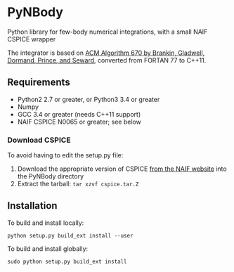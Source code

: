 PyNBody
=======

Python library for few-body numerical integrations, with a small NAIF CSPICE wrapper

The integrator is based on [ACM Algorithm 670 by Brankin, Gladwell, Dormand, Prince, and Seward](http://dl.acm.org/citation.cfm?id=69650), converted from FORTAN 77 to C++11.

## Requirements

* Python2 2.7 or greater, or Python3 3.4 or greater
* Numpy
* GCC 3.4 or greater (needs C++11 support)
* NAIF CSPICE N0065 or greater; see below

### Download CSPICE 

To avoid having to edit the setup.py file:

1. Download the appropriate version of CSPICE [from the NAIF website](http://naif.jpl.nasa.gov/naif/toolkit_C.html) into the PyNBody directory
2. Extract the tarball: `tar xzvf cspice.tar.Z`

## Installation

To build and install locally:

```
python setup.py build_ext install --user
```

To build and install globally:

```
sudo python setup.py build_ext install
```
